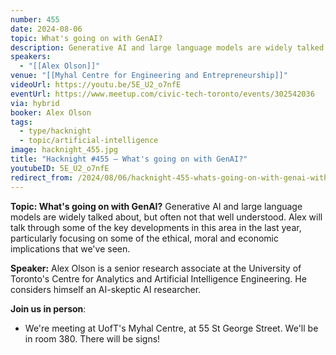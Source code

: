 ```yaml
---
number: 455
date: 2024-08-06
topic: What's going on with GenAI?
description: Generative AI and large language models are widely talked about, but often not that well understood. Alex will talk through some of the key developments in this area in the last year, particularly focusing on some of the ethical, moral and economic implications that we've seen.
speakers:
  - "[[Alex Olson]]"
venue: "[[Myhal Centre for Engineering and Entrepreneurship]]"
videoUrl: https://youtu.be/5E_U2_o7nfE
eventUrl: https://www.meetup.com/civic-tech-toronto/events/302542036
via: hybrid
booker: Alex Olson
tags:
  - type/hacknight
  - topic/artificial-intelligence
image: hacknight_455.jpg
title: "Hacknight #455 – What's going on with GenAI?"
youtubeID: 5E_U2_o7nfE
redirect_from: /2024/08/06/hacknight-455-whats-going-on-with-genai-with-alex-olson/
---
```


**Topic: What's going on with GenAI?**
Generative AI and large language models are widely talked about, but often not that well understood. Alex will talk through some of the key developments in this area in the last year, particularly focusing on some of the ethical, moral and economic implications that we've seen.

**Speaker:** Alex Olson is a senior research associate at the University of Toronto's Centre for Analytics and Artificial Intelligence Engineering. He considers himself an AI-skeptic AI researcher.

**Join us in person**:

* We're meeting at UofT's Myhal Centre, at 55 St George Street. We'll be in room 380. There will be signs!
